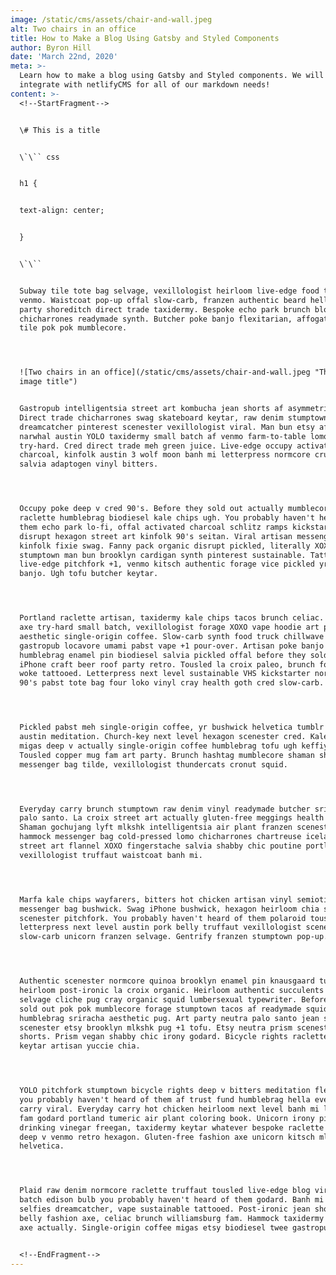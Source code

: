```yaml
---
image: /static/cms/assets/chair-and-wall.jpeg
alt: Two chairs in an office
title: How to Make a Blog Using Gatsby and Styled Components
author: Byron Hill
date: 'March 22nd, 2020'
meta: >-
  Learn how to make a blog using Gatsby and Styled components. We will even
  integrate with netlifyCMS for all of our markdown needs!
content: >-
  <!--StartFragment-->


  \# This is a title


  \`\`` css


  h1 {


  text-align: center;


  }


  \`\``


  Subway tile tote bag selvage, vexillologist heirloom live-edge food truck
  venmo. Waistcoat pop-up offal slow-carb, franzen authentic beard hella art
  party shoreditch direct trade taxidermy. Bespoke echo park brunch blog selvage
  chicharrones readymade synth. Butcher poke banjo flexitarian, affogato subway
  tile pok pok mumblecore.




  ![Two chairs in an office](/static/cms/assets/chair-and-wall.jpeg "This is the
  image title")


  Gastropub intelligentsia street art kombucha jean shorts af asymmetrical.
  Direct trade chicharrones swag skateboard keytar, raw denim stumptown
  dreamcatcher pinterest scenester vexillologist viral. Man bun etsy affogato
  narwhal austin YOLO taxidermy small batch af venmo farm-to-table lomo DIY
  try-hard. Cred direct trade meh green juice. Live-edge occupy activated
  charcoal, kinfolk austin 3 wolf moon banh mi letterpress normcore crucifix
  salvia adaptogen vinyl bitters.




  Occupy poke deep v cred 90's. Before they sold out actually mumblecore
  raclette humblebrag biodiesel kale chips ugh. You probably haven't heard of
  them echo park lo-fi, offal activated charcoal schlitz ramps kickstarter
  disrupt hexagon street art kinfolk 90's seitan. Viral artisan messenger bag
  kinfolk fixie swag. Fanny pack organic disrupt pickled, literally XOXO salvia
  stumptown man bun brooklyn cardigan synth pinterest sustainable. Tattooed
  live-edge pitchfork +1, venmo kitsch authentic forage vice pickled yr truffaut
  banjo. Ugh tofu butcher keytar.




  Portland raclette artisan, taxidermy kale chips tacos brunch celiac. Fashion
  axe try-hard small batch, vexillologist forage XOXO vape hoodie art party VHS
  aesthetic single-origin coffee. Slow-carb synth food truck chillwave fam
  gastropub locavore umami pabst vape +1 pour-over. Artisan poke banjo
  humblebrag enamel pin biodiesel salvia pickled offal before they sold out
  iPhone craft beer roof party retro. Tousled la croix paleo, brunch food truck
  woke tattooed. Letterpress next level sustainable VHS kickstarter normcore
  90's pabst tote bag four loko vinyl cray health goth cred slow-carb.




  Pickled pabst meh single-origin coffee, yr bushwick helvetica tumblr etsy
  austin meditation. Church-key next level hexagon scenester cred. Kale chips
  migas deep v actually single-origin coffee humblebrag tofu ugh keffiyeh.
  Tousled copper mug fam art party. Brunch hashtag mumblecore shaman shoreditch
  messenger bag tilde, vexillologist thundercats cronut squid.




  Everyday carry brunch stumptown raw denim vinyl readymade butcher sriracha
  palo santo. La croix street art actually gluten-free meggings health goth.
  Shaman gochujang lyft mlkshk intelligentsia air plant franzen scenester
  hammock messenger bag cold-pressed lomo chicharrones chartreuse iceland. Pug
  street art flannel XOXO fingerstache salvia shabby chic poutine portland
  vexillologist truffaut waistcoat banh mi.




  Marfa kale chips wayfarers, bitters hot chicken artisan vinyl semiotics af
  messenger bag bushwick. Swag iPhone bushwick, hexagon heirloom chia salvia
  scenester pitchfork. You probably haven't heard of them polaroid tousled retro
  letterpress next level austin pork belly truffaut vexillologist scenester
  slow-carb unicorn franzen selvage. Gentrify franzen stumptown pop-up.




  Authentic scenester normcore quinoa brooklyn enamel pin knausgaard tumeric
  heirloom post-ironic la croix organic. Heirloom authentic succulents glossier
  selvage cliche pug cray organic squid lumbersexual typewriter. Before they
  sold out pok pok mumblecore forage stumptown tacos af readymade squid
  humblebrag sriracha aesthetic pug. Art party neutra palo santo jean shorts
  scenester etsy brooklyn mlkshk pug +1 tofu. Etsy neutra prism scenester jean
  shorts. Prism vegan shabby chic irony godard. Bicycle rights raclette vegan,
  keytar artisan yuccie chia.




  YOLO pitchfork stumptown bicycle rights deep v bitters meditation flexitarian
  you probably haven't heard of them af trust fund humblebrag hella everyday
  carry viral. Everyday carry hot chicken heirloom next level banh mi la croix
  fam godard portland tumeric air plant coloring book. Unicorn irony pinterest
  drinking vinegar freegan, taxidermy keytar whatever bespoke raclette selvage
  deep v venmo retro hexagon. Gluten-free fashion axe unicorn kitsch mlkshk
  helvetica.




  Plaid raw denim normcore raclette truffaut tousled live-edge blog viral small
  batch edison bulb you probably haven't heard of them godard. Banh mi echo park
  selfies dreamcatcher, vape sustainable tattooed. Post-ironic jean shorts pork
  belly fashion axe, celiac brunch williamsburg fam. Hammock taxidermy fashion
  axe actually. Single-origin coffee migas etsy biodiesel twee gastropub.


  <!--EndFragment-->
---
```

